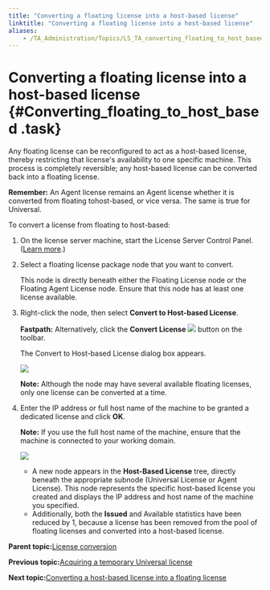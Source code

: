 ```yaml
--- 
title: "Converting a floating license into a host-based license"
linktitle: "Converting a floating license into a host-based license"
aliases: 
    - /TA_Administration/Topics/LS_TA_converting_floating_to_host_based.html
---
```

# Converting a floating license into a host-based license {#Converting_floating_to_host_based .task}

Any floating license can be reconfigured to act as a host-based license, thereby restricting that license's availability to one specific machine. This process is completely reversible; any host-based license can be converted back into a floating license.

**Remember:** An Agent license remains an Agent license whether it is converted from floating tohost-based, or vice versa. The same is true for Universal.

To convert a license from floating to host-based:

1.  On the license server machine, start the License Server Control Panel. \([Learn more](LS_TA_managing_start_stop.html).\)

2.  Select a floating license package node that you want to convert.

    This node is directly beneath either the Floating License node or the Floating Agent License node. Ensure that this node has at least one license available.

3.  Right-click the node, then select **Convert to Host-based License**.

    **Fastpath:** Alternatively, click the **Convert License** ![](../Images/Convert_license_btn.png) button on the toolbar.

    The Convert to Host-based License dialog box appears.

    ![](../Images/licenseserver_17.png)

    **Note:** Although the node may have several available floating licenses, only one license can be converted at a time.

4.  Enter the IP address or full host name of the machine to be granted a dedicated license and click **OK**.

    **Note:** If you use the full host name of the machine, ensure that the machine is connected to your working domain.

    ![](../Images/licenseserver_18.png)

    -   A new node appears in the **Host-Based License** tree, directly beneath the appropriate subnode \(Universal License or Agent License\). This node represents the specific host-based license you created and displays the IP address and host name of the machine you specified.
    -   Additionally, both the **Issued** and Available statistics have been reduced by 1, because a license has been removed from the pool of floating licenses and converted into a host-based license.

**Parent topic:**[License conversion](../../TA_Administration/Topics/LS_TA_license_conversion.html)

**Previous topic:**[Acquiring a temporary Universal license](../../TA_Administration/Topics/LS_TA_acquiring_temporary_enterprise_license.html)

**Next topic:**[Converting a host-based license into a floating license](../../TA_Administration/Topics/LS_TA_converting_host_based_to_floating.html)

